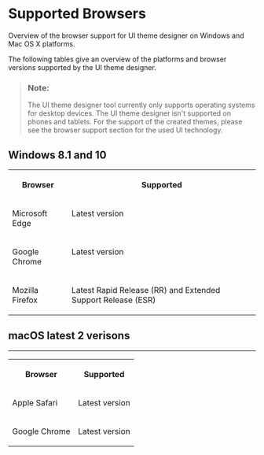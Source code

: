 <!-- loioa8c11ef76de34f1790be53054b73c5e0 -->

# Supported Browsers

Overview of the browser support for UI theme designer on Windows and Mac OS X platforms.

The following tables give an overview of the platforms and browser versions supported by the UI theme designer.

> ### Note:  
> The UI theme designer tool currently only supports operating systems for desktop devices. The UI theme designer isn't supported on phones and tablets. For the support of the created themes, please see the browser support section for the used UI technology.



## Windows 8.1 and 10


<table>
<tr>
<th valign="top">

Browser

</th>
<th valign="top">

Supported

</th>
</tr>
<tr>
<td valign="top">

Microsoft Edge

</td>
<td valign="top">

Latest version

</td>
</tr>
<tr>
<td valign="top">

Google Chrome

</td>
<td valign="top">

Latest version

</td>
</tr>
<tr>
<td valign="top">

Mozilla Firefox

</td>
<td valign="top">

Latest Rapid Release \(RR\) and Extended Support Release \(ESR\)

</td>
</tr>
</table>



## macOS latest 2 verisons

****


<table>
<tr>
<th valign="top">

Browser

</th>
<th valign="top">

Supported

</th>
</tr>
<tr>
<td valign="top">

Apple Safari

</td>
<td valign="top">

Latest version

</td>
</tr>
<tr>
<td valign="top">

Google Chrome

</td>
<td valign="top">

Latest version

</td>
</tr>
</table>

